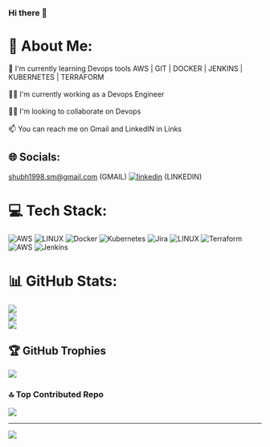 ### Hi there 👋
# 💫 About Me:
🧠 I'm currently learning Devops tools AWS | GIT | DOCKER | JENKINS | KUBERNETES | TERRAFORM<br><br>👩‍💻 I'm currently working as a Devops Engineer<br><br>👯‍♀️ I'm looking to collaborate on Devops <br><br>📫 You can reach me on Gmail and LinkedIN in Links


## 🌐 Socials:
shubh1998.sm@gmail.com (GMAIL)
[![linkedin](https://img.shields.io/badge/linkedin-0A66C2?style=for-the-badge&logo=linkedin&logoColor=white)](https://www.linkedin.com/in/shubham-a-m-manjrekar-21745722b/) (LINKEDIN)

# 💻 Tech Stack:
![AWS](https://img.shields.io/badge/AWS-%23FF9900.svg?style=plastic&logo=amazon-aws&logoColor=white) ![LINUX](https://img.shields.io/badge/Linux-FCC624?style=plastic&logo=linux&logoColor=black) ![Docker](https://img.shields.io/badge/docker-%230db7ed.svg?style=plastic&logo=docker&logoColor=white) ![Kubernetes](https://img.shields.io/badge/kubernetes-%23326ce5.svg?style=plastic&logo=kubernetes&logoColor=white) ![Jira](https://img.shields.io/badge/jira-%230A0FFF.svg?style=plastic&logo=jira&logoColor=white) ![LINUX](https://img.shields.io/badge/Linux-FCC624?style=plastic&logo=linux&logoColor=black) ![Terraform](https://img.shields.io/badge/terraform-%235835CC.svg?style=plastic&logo=terraform&logoColor=white) ![AWS](https://img.shields.io/badge/AWS-%23FF9900.svg?style=plastic&logo=amazon-aws&logoColor=white) ![Jenkins](https://img.shields.io/badge/jenkins-%232C5263.svg?style=plastic&logo=jenkins&logoColor=white)
# 📊 GitHub Stats:
![](https://github-readme-stats.vercel.app/api?username=Coldzz189&theme=buefy&hide_border=false&include_all_commits=true&count_private=true)<br/>
![](https://github-readme-streak-stats.herokuapp.com/?user=Coldzz189&theme=buefy&hide_border=false)<br/>
![](https://github-readme-stats.vercel.app/api/top-langs/?username=Coldzz189&theme=buefy&hide_border=false&include_all_commits=true&count_private=true&layout=compact)

## 🏆 GitHub Trophies
![](https://github-profile-trophy.vercel.app/?username=Coldzz189&theme=radical&no-frame=false&no-bg=true&margin-w=4)

### 🔝 Top Contributed Repo
![](https://github-contributor-stats.vercel.app/api?username=Coldzz189&limit=5&theme=dark&combine_all_yearly_contributions=true)

---
[![](https://visitcount.itsvg.in/api?id=Coldzz189&icon=0&color=0)](https://visitcount.itsvg.in)

<!-- Proudly created with GPRM ( https://gprm.itsvg.in ) -->


